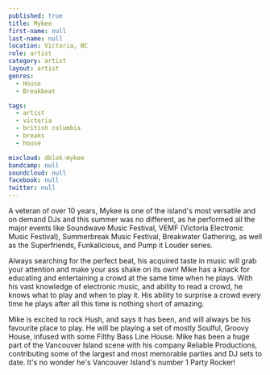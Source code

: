 ```yaml
---
published: true
title: Mykee
first-name: null
last-name: null
location: Victoria, BC
role: artist
category: artist
layout: artist
genres:
  - House
  - Breakbeat

tags:
  - artist
  - victoria
  - british columbia
  - breaks
  - house

mixcloud: dblok-mykee
bandcamp: null
soundcloud: null
facebook: null
twitter: null
---
```


A veteran of over 10 years, Mykee is one of the island's most versatile and on demand DJs and this summer was no different, as he performed all the major events like Soundwave Music Festival, VEMF (Victoria Electronic Music Festival), Summerbreak Music Festival, Breakwater Gathering, as well as the Superfriends, Funkalicious, and Pump it Louder series.

Always searching for the perfect beat, his acquired taste in music will grab your attention and make your ass shake on its own! Mike has a knack for educating and entertaining a crowd at the same time when he plays. With his vast knowledge of electronic music, and ability to read a crowd, he knows what to play and when to play it. His ability to surprise a crowd every time he plays after all this time is nothing short of amazing.

Mike is excited to rock Hush, and says it has been, and will always be his favourite place to play. He will be playing a set of mostly Soulful, Groovy House, infused with some Filthy Bass Line House. Mike has been a huge part of the Vancouver Island scene with his company Reliable Productions, contributing some of the largest and most memorable parties and DJ sets to date. It's no wonder he's Vancouver Island's number 1 Party Rocker!